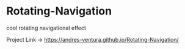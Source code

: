 # Rotating-Navigation
cool rotating navigational effect


Project Link -> https://andres-ventura.github.io/Rotating-Navigation/
